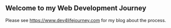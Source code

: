 ## Welcome to my Web Development Journey

Please see https://www.dev4lifejourney.com for my blog about the process.
